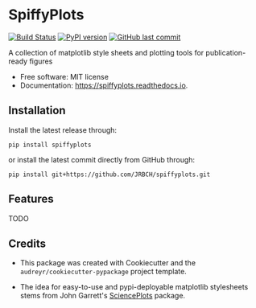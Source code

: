 # SpiffyPlots

[![Build Status](https://travis-ci.com/JRBCH/spiffyplots.svg?token=i92PyxWJ7xxe45sHGGQE&branch=master)](https://travis-ci.com/JRBCH/spiffyplots)
[![PyPI version](https://badge.fury.io/py/spiffyplots.svg)](https://badge.fury.io/py/spiffyplots)
[![GitHub last commit](https://img.shields.io/github/last-commit/google/skia.svg?style=flat)]()

A collection of matplotlib style sheets and plotting tools for publication-ready figures

* Free software: MIT license
* Documentation: https://spiffyplots.readthedocs.io.

## Installation

Install the latest release through:

`pip install spiffyplots`

or install the latest commit directly from GitHub through:

`pip install git+https://github.com/JRBCH/spiffyplots.git`


## Features

TODO

## Credits

 * This package was created with Cookiecutter and the `audreyr/cookiecutter-pypackage` project template.

 * The idea for easy-to-use and pypi-deployable matplotlib stylesheets stems from John Garrett's
 [SciencePlots](https://github.com/garrettj403/SciencePlots) package.
